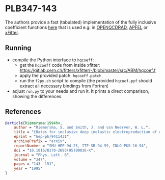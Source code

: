 # PLB347-143

The authors provide a fast (tabulated) implementation of the fully inclusive coefficient functions [here](https://inspirehep.net/literature/380446) that is used e.g. in [OPENQCDRAD](https://www-zeuthen.desy.de/~alekhin/OPENQCDRAD/), [APFEL](https://apfel.mi.infn.it/) or [xFitter](https://www.xfitter.org/xFitter/).

## Running

- compile the Python interface to `hqcoeff`:
  - get the `hqcoeff` code from inside xfitter: https://gitlab.cern.ch/fitters/xfitter/-/blob/master/src/ABM/hqcoef.f
  - apply the provided patch: `hqcoeff.patch`
  - run the  `f2py.sh` script to compile (the provided `hqcoef.pyf` should extract all necessary bindings from Fortran)
- adjust `run.py` to your needs and run it. It prints a direct comparison, showing the differences


## References

```bibtex
@article{Riemersma:1994hv,
    author = "Riemersma, S. and Smith, J. and van Neerven, W. L.",
    title = "{Rates for inclusive deep inelastic electroproduction of charm quarks at HERA}",
    eprint = "hep-ph/9411431",
    archivePrefix = "arXiv",
    reportNumber = "SMU-HEP-94-25, ITP-SB-94-59, INLO-PUB-16-94",
    doi = "10.1016/0370-2693(95)00036-K",
    journal = "Phys. Lett. B",
    volume = "347",
    pages = "143--151",
    year = "1995"
}
```

